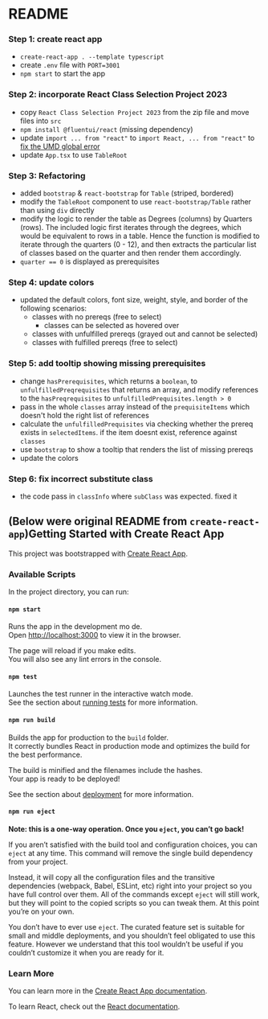 # README


### Step 1: create react app
* `create-react-app . --template typescript`
* create `.env` file with `PORT=3001`
* `npm start` to start the app

### Step 2: incorporate React Class Selection Project 2023
* copy `React Class Selection Project 2023` from the zip file and move files into `src`
* `npm install @fluentui/react` (missing dependency)
* update `import ... from "react"` to `import React, ... from "react"` to [fix the UMD global error](https://stackoverflow.com/a/70122171)
* update `App.tsx` to use `TableRoot`

### Step 3: Refactoring

* added `bootstrap` & `react-bootstrap` for `Table` (striped, bordered)
* modify the `TableRoot` component to use `react-bootstrap/Table` rather than using `div` directly
* modify the logic to render the table as Degrees (columns) by Quarters (rows). The included logic first iterates through the degrees, which would be equivalent to rows in a table. Hence the function is modified to iterate through the quarters (0 - 12), and then extracts the particular list of classes based on the quarter and then render them accordingly.
* `quarter == 0` is displayed as prerequisites

### Step 4: update colors

* updated the default colors, font size, weight, style, and border of the following scenarios:
  * classes with no prereqs (free to select)
    * classes can be selected as hovered over
  * classes with unfulfilled prereqs (grayed out and cannot be selected)
  * classes with fulfilled prereqs (free to select)

### Step 5: add tooltip showing missing prerequisites

* change `hasPrerequisites`, which returns a `boolean`, to `unfulfilledPreqrequisites` that returns an array, and modify references to the `hasPreqrequisites` to `unfulfilledPrequisites.length > 0`
* pass in the whole `classes` array instead of the `prequisiteItems` which doesn't hold the right list of references
* calculate the `unfulfilledPrequisites` via checking whether the prereq exists in `selectedItems`. if the item doesnt exist, reference against `classes`
* use `bootstrap` to show a tooltip that renders the list of missing prereqs
* update the colors

### Step 6: fix incorrect substitute class
* the code pass in `classInfo` where `subClass` was expected. fixed it

## (Below were original README from `create-react-app`)Getting Started with Create React App

This project was bootstrapped with [Create React App](https://github.com/facebook/create-react-app).

### Available Scripts

In the project directory, you can run:

#### `npm start`

Runs the app in the development mo de.\
 Open [http://localhost:3000](http://localhost:3000) to view it in the browser.

The page will reload if you make edits.\
You will also see any lint errors in the console.

#### `npm test`

Launches the test runner in the interactive watch mode.\
See the section about [running tests](https://facebook.github.io/create-react-app/docs/running-tests) for more information.

#### `npm run build`

Builds the app for production to the `build` folder.\
It correctly bundles React in production mode and optimizes the build for the best performance.

The build is minified and the filenames include the hashes.\
Your app is ready to be deployed!

See the section about [deployment](https://facebook.github.io/create-react-app/docs/deployment) for more information.

#### `npm run eject`

**Note: this is a one-way operation. Once you `eject`, you can’t go back!**

If you aren’t satisfied with the build tool and configuration choices, you can `eject` at any time. This command will remove the single build dependency from your project.

Instead, it will copy all the configuration files and the transitive dependencies (webpack, Babel, ESLint, etc) right into your project so you have full control over them. All of the commands except `eject` will still work, but they will point to the copied scripts so you can tweak them. At this point you’re on your own.

You don’t have to ever use `eject`. The curated feature set is suitable for small and middle deployments, and you shouldn’t feel obligated to use this feature. However we understand that this tool wouldn’t be useful if you couldn’t customize it when you are ready for it.

### Learn More

You can learn more in the [Create React App documentation](https://facebook.github.io/create-react-app/docs/getting-started).

To learn React, check out the [React documentation](https://reactjs.org/).
